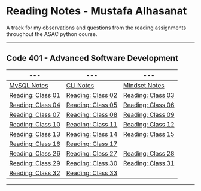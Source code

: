 
# Reading Notes - Mustafa Alhasanat

A track for my observations and questions from the reading assignments throughout the ASAC python course.

---

## Code 401 - Advanced Software Development

| --- | --- | --- |
| ----------- | ----------- | ----------- |
| [MySQL Notes](./mysql.md) | [CLI Notes](./CLI.md) | [Mindset Notes](./Growth_mindset.md) |
| [Reading: Class 01](./Reading_Class_01.md) | [Reading: Class 02](./Reading_Class_02.md) | [Reading: Class 03](./Reading_Class_03.md) |
| [Reading: Class 04](./Reading_Class_04.md) | [Reading: Class 05](./Reading_Class_05.md) | [Reading: Class 06](./Reading_Class_06.md) | 
| [Reading: Class 07](./Reading_Class_07.md) | [Reading: Class 08](./Reading_Class_08.md) | [Reading: Class 09](./Reading_Class_09.md) |
| [Reading: Class 10](./Reading_Class_10.md) | [Reading: Class 11](./Reading_Class_11.md) | [Reading: Class 12](./Reading_Class_12.md) |
| [Reading: Class 13](./Reading_Class_13.md) | [Reading: Class 14](./Reading_Class_14.md) | [Reading: Class 15](./Reading_Class_15.md) |
| [Reading: Class 16](./Reading_Class_16.md) | [Reading: Class 17](./Reading_Class_17.md) |
| [Reading: Class 26](./Reading_Class_26.md) | [Reading: Class 27](./Reading_Class_27.md) | [Reading: Class 28](./Reading_Class_28.md) |
| [Reading: Class 29](./Reading_Class_29.md) | [Reading: Class 30](./Reading_Class_30.md) | [Reading: Class 31](./Reading_Class_31.md) |
| [Reading: Class 32](./Reading_Class_32.md) | [Reading: Class 33](./Reading_Class_33.md) |

---

